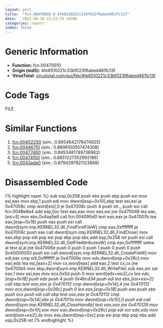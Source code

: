 ```yaml
---
layout: post
title:  "fcn.00470010 @ 4fe6510221c33bf023f6abed461fc13f"
date:   2021-08-30 15:52:19 +0300
categories: report
index: false
---
```


# Generic Information
- **Function:** fcn.00470010
- **Origin (md5):** 4fe6510221c33bf023f6abed461fc13f
- **VirusTotal:** [virustotal.com/gui/file/4fe6510221c33bf023f6abed461fc13f][virustotal_ref]

# Code Tags
<span class="tag" id="FILE">FILE</span>


# Similar Functions

1. [fcn.00402250][similar_1_ref] (sim.: 0.8954842176474925)
2. [fcn.004467f0][similar_2_ref] (sim.: 0.8896100557474308)
3. [fcn.00477480][similar_3_ref] (sim.: 0.8853481789736982)
4. [fcn.00474f00][similar_4_ref] (sim.: 0.8851227352992186)
5. [fcn.0043ada0][similar_5_ref] (sim.: 0.8794297821123868)


# Disassembled Code

{% highlight nasm %}
sub esp,0x258
push ebx
push ebp
push esi
mov esi,eax
mov ebp,1
push edi
mov dword[esp+0x10],ebp
test esi,esi
je 0x47008c
cmp word[esi],0
je 0x47008c
push 4
push str._
push esi
call fcn.0048e8e4
add esp,0xc
test eax,eax
mov eax,esi
jne 0x470048
lea eax,[esi+8]
mov ebx,0x4aa5e8
call fcn.004095d0
test eax,eax
je 0x47007b
lea eax,[esp+0x18]
push eax
push esi
call dword[sym.imp.KERNEL32.dll_FindFirstFileW]
cmp eax,0xffffffff
je 0x47008c
push eax
call dword[sym.imp.KERNEL32.dll_FindClose]
mov eax,ebp
pop edi
pop esi
pop ebp
pop ebx
add esp,0x258
ret
push esi
call dword[sym.imp.KERNEL32.dll_GetFileAttributesW]
cmp eax,0xffffffff
setne al
test al,al
jne 0x47006e
push 0
push 0
push 1
push 0
push 0
push 0x40000000
push esi
call dword[sym.imp.KERNEL32.dll_CreateFileW]
mov edi,eax
cmp edi,0xffffffff
je 0x47006e
mov edx,dword[esp+0x26c]
mov eax,edx
lea esi,[eax+2]
mov cx,word[eax]
add eax,2
test cx,cx
jne 0x4700b5
mov ebp,dword[sym.imp.KERNEL32.dll_WriteFile]
sub eax,esi
sar eax,1
mov esi,eax
mov ecx,0x5d
push 0
mov word[edx+esi*2],cx
lea edx,[esp+0x18]
push edx
push 4
push 0x4bcd34
push edi
lea ebx,[esi+esi+2]
call ebp
test eax,eax
je 0x470112
cmp dword[esp+0x14],4
jne 0x470112
mov ecx,dword[esp+0x26c]
push 0
lea eax,[esp+0x18]
push eax
push ebx
push ecx
push edi
call ebp
test eax,eax
je 0x470112
cmp dword[esp+0x14],ebx
je 0x47011a
mov dword[esp+0x10],0
push edi
call dword[sym.imp.KERNEL32.dll_CloseHandle]
test eax,eax
jne 0x470129
mov dword[esp+0x10],eax
mov eax,dword[esp+0x26c]
pop edi
xor edx,edx
mov word[eax+esi*2],dx
mov eax,dword[esp+0xc]
pop esi
pop ebp
pop ebx
add esp,0x258
ret
{% endhighlight %}


[similar_1_ref]: /report/fcn.00402250@a2475448bf4050c1583e1970984a4d00
[similar_2_ref]: /report/fcn.004467f0@4fe6510221c33bf023f6abed461fc13f
[similar_3_ref]: /report/fcn.00477480@4fe6510221c33bf023f6abed461fc13f
[similar_4_ref]: /report/fcn.00474f00@4fe6510221c33bf023f6abed461fc13f
[similar_5_ref]: /report/fcn.0043ada0@3e981d1767f44f5fe2446a49ffe52f4e
[virustotal_ref]: https://www.virustotal.com/gui/file/4fe6510221c33bf023f6abed461fc13f